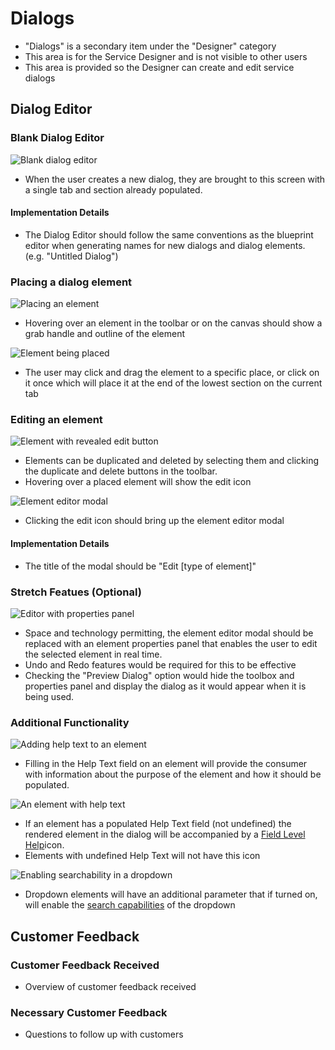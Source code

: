 # Dialogs

- "Dialogs" is a secondary item under the "Designer" category
- This area is for the Service Designer and is not visible to other users
- This area is provided so the Designer can create and edit service dialogs

## Dialog Editor

### Blank Dialog Editor

![Blank dialog editor](img/DialogEditor-01.png)
- When the user creates a new dialog, they are brought to this screen with a single tab and section already populated.

#### Implementation Details
- The Dialog Editor should follow the same conventions as the blueprint editor when generating names for new dialogs and dialog elements. (e.g. "Untitled Dialog")

### Placing a dialog element
![Placing an element](img/DialogEditor-02.png)
- Hovering over an element in the toolbar or on the canvas should show a grab handle and outline of the element

![Element being placed](img/DialogEditor-03.png)
- The user may click and drag the element to a specific place, or click on it once which will place it at the end of the lowest section on the current tab

### Editing an element
![Element with revealed edit button](img/DialogEditor-04.png)
- Elements can be duplicated and deleted by selecting them and clicking the duplicate and delete buttons in the toolbar.
- Hovering over a placed element will show the edit icon

![Element editor modal](img/DialogEditor-05.png)
- Clicking the edit icon should bring up the element editor modal

#### Implementation Details
  - The title of the modal should be "Edit [type of element]"

### Stretch Featues (Optional)
![Editor with properties panel](img/DialogEditor-06.png)
- Space and technology permitting, the element editor modal should be replaced with an element properties panel that enables the user to edit the selected element in real time.
- Undo and Redo features would be required for this to be effective
- Checking the "Preview Dialog" option would hide the toolbox and properties panel and display the dialog as it would appear when it is being used.


### Additional Functionality
![Adding help text to an element](img/DialogEditor-07.png)
- Filling in the Help Text field on an element will provide the consumer with information about the purpose of the element and how it should be populated.

![An element with help text](img/DialogEditor-08.png)
- If an element has a populated Help Text field (not undefined) the rendered element in the dialog will be accompanied by a [Field Level Help](https://www.patternfly.org/pattern-library/forms-and-controls/field-level-help/#_)icon.
- Elements with undefined Help Text will not have this icon

![Enabling searchability in a dropdown](img/DialogEditor-09.png)
- Dropdown elements will have an additional parameter that if turned on, will enable the [search capabilities](https://www.patternfly.org/pattern-library/widgets/#bootstrap-select) of the dropdown

## Customer Feedback

### Customer Feedback Received
  - Overview of customer feedback received

### Necessary Customer Feedback
  - Questions to follow up with customers
